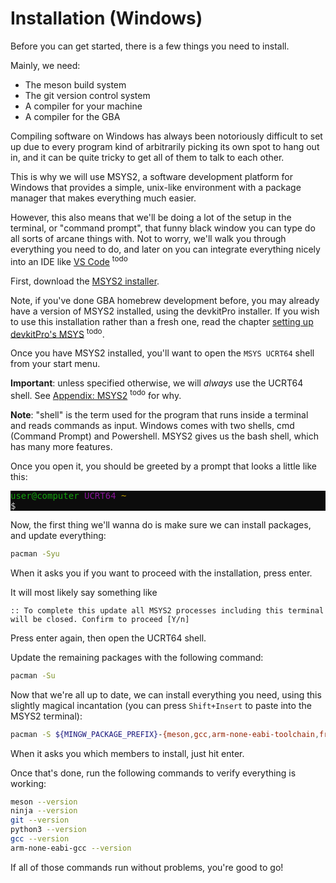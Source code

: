 # Installation (Windows)

Before you can get started, there is a few things you need to install.

Mainly, we need:

- The meson build system
- The git version control system
- A compiler for your machine
- A compiler for the GBA

Compiling software on Windows has always been notoriously difficult to set up due to every program kind of arbitrarily picking its own spot to hang out in, and it can be quite tricky to get all of them to talk to each other.

This is why we will use MSYS2, a software development platform for Windows that provides a simple, unix-like environment with a package manager that makes everything much easier.

However, this also means that we'll be doing a lot of the setup in the terminal, or "command prompt", that funny black window you can type do all sorts of arcane things with. Not to worry, we'll walk you through everything you need to do, and later on you can integrate everything nicely into an IDE like [VS Code]() <sup>todo</sup>

First, download the [MSYS2 installer](https://www.msys2.org/#installation).

Note, if you've done GBA homebrew development before, you may already have a version of MSYS2 installed, using the devkitPro installer. If you wish to use this installation rather than a fresh one, read the chapter [setting up devkitPro's MSYS]() <sup>todo</sup>.

Once you have MSYS2 installed, you'll want to open the `MSYS UCRT64` shell from your start menu.

**Important**: unless specified otherwise, we will *always* use the UCRT64 shell. See [Appendix: MSYS2]() <sup>todo</sup> for why.

**Note**: "shell" is the term used for the program that runs inside a terminal and reads commands as input. Windows comes with two shells, cmd (Command Prompt) and Powershell. MSYS2 gives us the bash shell, which has many more features.

Once you open it, you should be greeted by a prompt that looks a little like this:

<pre style="background-color:rgb(12,12,12)">
<span style="color:rgb(19,161,14)">user@computer</span> <span style="color:rgb(136,23,152)">UCRT64</span> <span style="color:rgb(193,156,0)">~</span>
<span style="color:rgb(204,204,204)">$</span>
</pre>

Now, the first thing we'll wanna do is make sure we can install packages, and update everything:

```sh
pacman -Syu
```
When it asks you if you want to proceed with the installation, press enter.

It will most likely say something like
```
:: To complete this update all MSYS2 processes including this terminal will be closed. Confirm to proceed [Y/n]
```
Press enter again, then open the UCRT64 shell.

Update the remaining packages with the following command:
```sh
pacman -Su
```

Now that we're all up to date, we can install everything you need, using this slightly magical incantation (you can press `Shift+Insert` to paste into the MSYS2 terminal):

```sh
pacman -S ${MINGW_PACKAGE_PREFIX}-{meson,gcc,arm-none-eabi-toolchain,freeimage} git
```

When it asks you which members to install, just hit enter.

Once that's done, run the following commands to verify everything is working:

```sh
meson --version
ninja --version
git --version
python3 --version
gcc --version
arm-none-eabi-gcc --version
```

If all of those commands run without problems, you're good to go!